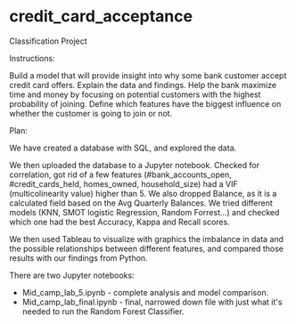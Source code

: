 # credit_card_acceptance

Classification Project

Instructions:

Build a model that will provide insight into why some bank customer accept credit card offers. 
Explain the data and findings.
Help the bank maximize time and money by focusing on potential customers with the highest probability of joining. 
Define which features have the biggest influence on whether the customer is going to join or not. 


Plan:

We have created a database with SQL, and explored the data.

We then uploaded the database to a Jupyter notebook. 
Checked for correlation, got rid of a few features (#bank_accounts_open, #credit_cards_held, homes_owned, household_size) had a VIF (multicolinearity value) higher than 5. We also dropped Balance, as it is a calculated field based on the Avg Quarterly Balances. We tried different models (KNN, SMOT logistic Regression, Random Forrest...)
and checked which one had the best Accuracy, Kappa and Recall scores. 

We then used Tableau to visualize with graphics the imbalance in data and the possible relationships between different features,
and compared those results with our findings from Python.  

There are two Jupyter notebooks: 
- Mid_camp_lab_5.ipynb - complete analysis and model comparison.
- Mid_camp_lab_final.ipynb - final, narrowed down file with just what it's needed to run the Random Forest Classifier.

